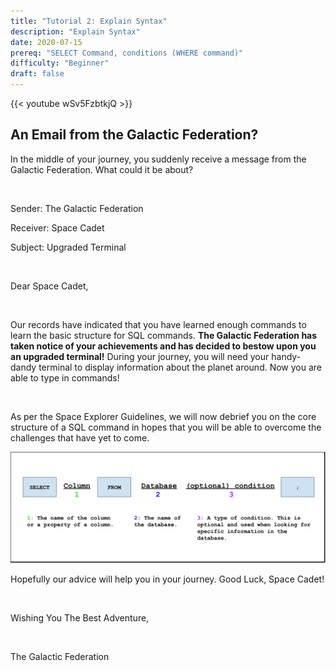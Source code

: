 ```yaml
---
title: "Tutorial 2: Explain Syntax"
description: "Explain Syntax"
date: 2020-07-15
prereq: "SELECT Command, conditions (WHERE command)"
difficulty: "Beginner"
draft: false
---
```


{{< youtube wSv5FzbtkjQ >}}

## An Email from the Galactic Federation?
In the middle of your journey, you suddenly receive a message from the Galactic Federation. What could it be about?

<br/>

Sender: The Galactic Federation

Receiver: Space Cadet

Subject: Upgraded Terminal

<br/>

Dear Space Cadet,

<br/>

Our records have indicated that you have learned enough commands to learn the basic structure for SQL commands.
**The Galactic Federation has taken notice of your achievements and has decided to bestow upon you an upgraded terminal!**
During your journey, you will need your handy-dandy terminal to display information about the planet around. Now you are able to type in commands!

<br/>

As per the Space Explorer Guidelines, we will now debrief you on the core structure of a SQL 
command in hopes that you will be able to overcome the challenges that have yet to come.

![Syntax](assets/Tutorial.png)

<!--{{%notice warning%}}
* Column and database names are **case sensitive**, this means that if the names are all lower-case, please make sure they are lower-case when you type them!
* Please don't forget the semicolon at the end of a SQL command!
{{%/notice%}}-->

Hopefully our advice will help you in your journey. Good Luck, Space Cadet!

<br/>

Wishing You The Best Adventure,

<br/>

The Galactic Federation
